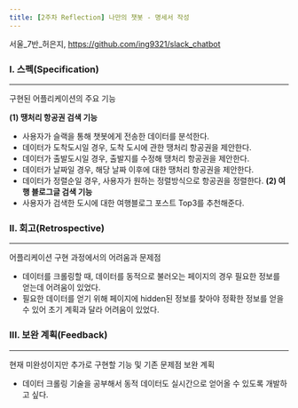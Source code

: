 ```yaml
---
title: [2주차 Reflection] 나만의 챗봇 - 명세서 작성
---
```


서울_7반_허은지, https://github.com/ing9321/slack_chatbot

### I. 스펙(Specification)
---
구현된 어플리케이션의 주요 기능

__(1) 땡처리 항공권 검색 기능__
 * 사용자가 슬랙을 통해 챗봇에게 전송한 데이터를 분석한다.
 * 데이터가 도착도시일 경우, 도착 도시에 관한 땡처리 항공권을 제안한다.
 * 데이터가 출발도시일 경우, 출발지를 수정해 땡처리 항공권을 제안한다.
 * 데이터가 날짜일 경우, 해당 날짜 이후에 대한 땡처리 항공권을 제안한다.
 * 데이터가 정렬순일 경우, 사용자가 원하는 정렬방식으로 항공권을 정렬한다.
__(2) 여행 블로그글 검색 기능__
 * 사용자가 검색한 도시에 대한 여행블로그 포스트 Top3를 추천해준다.
 
### II. 회고(Retrospective)
---
어플리케이션 구현 과정에서의 어려움과 문제점
 * 데이터를 크롤링할 때, 데이터를 동적으로 불러오는 페이지의 경우 필요한 정보를 얻는데 어려움이 있었다.
 * 필요한 데이터를 얻기 위해 페이지에 hidden된 정보를 찾아야 정확한 정보를 얻을 수 있어 초기 계획과 달라 어려움이 있었다.

### III. 보완 계획(Feedback)
---
현재 미완성이지만 추가로 구현할 기능 및 기존 문제점 보완 계획
 * 데이터 크롤링 기술을 공부해서 동적 데이터도 실시간으로 얻어올 수 있도록 개발하고 싶다.
